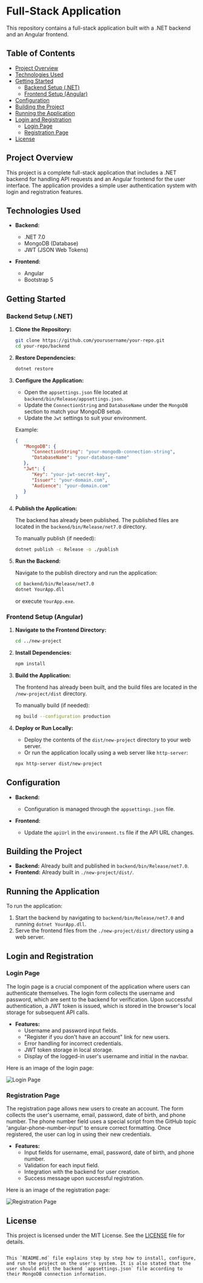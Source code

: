 # Full-Stack Application

This repository contains a full-stack application built with a .NET backend and an Angular frontend.

## Table of Contents

- [Project Overview](#project-overview)
- [Technologies Used](#technologies-used)
- [Getting Started](#getting-started)
  - [Backend Setup (.NET)](#backend-setup-net)
  - [Frontend Setup (Angular)](#frontend-setup-angular)
- [Configuration](#configuration)
- [Building the Project](#building-the-project)
- [Running the Application](#running-the-application)
- [Login and Registration](#login-and-registration)
  - [Login Page](#login-page)
  - [Registration Page](#registration-page)
- [License](#license)

## Project Overview

This project is a complete full-stack application that includes a .NET backend for handling API requests and an Angular frontend for the user interface. The application provides a simple user authentication system with login and registration features.

## Technologies Used

- **Backend:**
  - .NET 7.0
  - MongoDB (Database)
  - JWT (JSON Web Tokens)

- **Frontend:**
  - Angular
  - Bootstrap 5

## Getting Started

### Backend Setup (.NET)

1. **Clone the Repository:**

   ```bash
   git clone https://github.com/yourusername/your-repo.git
   cd your-repo/backend
   ```

2. **Restore Dependencies:**

   ```bash
   dotnet restore
   ```

3. **Configure the Application:**

   - Open the `appsettings.json` file located at `backend/bin/Release/appsettings.json`.
   - Update the `ConnectionString` and `DatabaseName` under the `MongoDB` section to match your MongoDB setup.
   - Update the `Jwt` settings to suit your environment.

   Example:
   ```json
   {
      "MongoDB": {
         "ConnectionString": "your-mongodb-connection-string",
         "DatabaseName": "your-database-name"
      },
      "Jwt": {
         "Key": "your-jwt-secret-key",
         "Issuer": "your-domain.com",
         "Audience": "your-domain.com"
      }
   }
   ```

4. **Publish the Application:**

   The backend has already been published. The published files are located in the `backend/bin/Release/net7.0` directory.

   To manually publish (if needed):

   ```bash
   dotnet publish -c Release -o ./publish
   ```

5. **Run the Backend:**

   Navigate to the publish directory and run the application:

   ```bash
   cd backend/bin/Release/net7.0
   dotnet YourApp.dll
   ```

   or execute `YourApp.exe`.

### Frontend Setup (Angular)

1. **Navigate to the Frontend Directory:**

   ```bash
   cd ../new-project
   ```

2. **Install Dependencies:**

   ```bash
   npm install
   ```

3. **Build the Application:**

   The frontend has already been built, and the build files are located in the `/new-project/dist` directory.

   To manually build (if needed):

   ```bash
   ng build --configuration production
   ```

4. **Deploy or Run Locally:**

   - Deploy the contents of the `dist/new-project` directory to your web server.
   - Or run the application locally using a web server like `http-server`:

   ```bash
   npx http-server dist/new-project
   ```

## Configuration

- **Backend:**
  - Configuration is managed through the `appsettings.json` file.
  
- **Frontend:**
  - Update the `apiUrl` in the `environment.ts` file if the API URL changes.

## Building the Project

- **Backend:** Already built and published in `backend/bin/Release/net7.0`.
- **Frontend:** Already built in `./new-project/dist/`.

## Running the Application

To run the application:

1. Start the backend by navigating to `backend/bin/Release/net7.0` and running `dotnet YourApp.dll`.
2. Serve the frontend files from the `./new-project/dist/` directory using a web server.

## Login and Registration

### Login Page

The login page is a crucial component of the application where users can authenticate themselves. The login form collects the username and password, which are sent to the backend for verification. Upon successful authentication, a JWT token is issued, which is stored in the browser's local storage for subsequent API calls.

- **Features:**
  - Username and password input fields.
  - "Register if you don't have an account" link for new users.
  - Error handling for incorrect credentials.
  - JWT token storage in local storage.
  - Display of the logged-in user's username and initial in the navbar.

Here is an image of the login page:

![Login Page](./img1)

### Registration Page

The registration page allows new users to create an account. The form collects the user's username, email, password, date of birth, and phone number. The phone number field uses a special script from the GitHub topic 'angular-phone-number-input' to ensure correct formatting. Once registered, the user can log in using their new credentials.

- **Features:**
  - Input fields for username, email, password, date of birth, and phone number.
  - Validation for each input field.
  - Integration with the backend for user creation.
  - Success message upon successful registration.

Here is an image of the registration page:

![Registration Page](./img2)

## License

This project is licensed under the MIT License. See the [LICENSE](LICENSE) file for details.
```

This `README.md` file explains step by step how to install, configure, and run the project on the user's system. It is also stated that the user should edit the backend `appsettings.json` file according to their MongoDB connection information.
